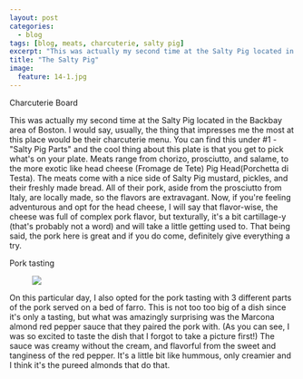 ```yaml
---
layout: post
categories: 
  - blog
tags: [blog, meats, charcuterie, salty pig]
excerpt: "This was actually my second time at the Salty Pig located in the Backbay area of Boston.  I would say, usually, the thing that impresses me the most at this place would be their charcuterie menu."
title: "The Salty Pig"
image:
  feature: 14-1.jpg
---
```


Charcuterie Board

This was actually my second time at the Salty Pig located in the Backbay area of Boston.  I would say, usually, the thing that impresses me the most at this place would be their charcuterie menu.  You can find this under #1 - "Salty Pig Parts" and the cool thing about this plate is that you get to pick what's on your plate.  Meats range from chorizo, prosciutto, and salame, to the more exotic like head cheese (Fromage de Tete) Pig Head(Porchetta di Testa).  The meats come with a nice side of Salty Pig mustard, pickles, and their freshly made bread.  All of their pork, aside from the prosciutto from Italy, are locally made, so the flavors are extravagant.  Now, if you're feeling adventurous and opt for the head cheese, I will say that flavor-wise, the cheese was full of complex pork flavor, but texturally, it's a bit cartillage-y (that's probably not a word) and will take a little getting used to.  That being said, the pork here is great and if you do come, definitely give everything a try.  

Pork tasting

<figure> <img src='/images/14-2.jpg'> </figure>

On this particular day, I also opted for the pork tasting with 3 different parts of the pork served on a bed of farro.  This is not too too big of a dish since it's only a tasting, but what was amazingly surprising was the Marcona almond red pepper sauce that they paired the pork with.  (As you can see, I was so excited to taste the dish that I forgot to take a picture first!) The sauce was creamy without the cream, and flavorful from the sweet and tanginess of the red pepper.  It's a little bit like hummous, only creamier and I think it's the pureed almonds that do that.